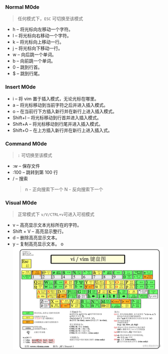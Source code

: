 ### Normal M0de

> 任何模式下，`ESC` 可切换至该模式

- h – 将光标向左移动一个字符。
- l – 将光标向右移动一个字符。
- k – 将光标向上移动一行。
- j – 将光标向下移动一行。
- w – 向后跳一个单词。
- b – 向前跳一个单词。
- 0 – 跳到行首。
- $ – 跳到行尾。

### Insert M0de

>

- i – 将 vim 置于插入模式，无论光标在哪里。
- a – 将光标移动到当前字符之后并进入插入模式。
- o – 在当前行下方插入新行并在新行上进入插入模式。
- Shift+I – 将光标移动到行首并进入插入模式。
- Shift+A – 将光标移动到行尾并进入插入模式。
- Shift+O – 在上方插入新行并在新行上进入插入式。

### Command M0de

> `:` 可切换至该模式

- :w – 保存文件
- :100 – 跳转到第 100 行
- / – 搜索
  > n - 正向搜索下一个
  > N - 反向搜索下一个

### Visual M0de

> 正常模式下 `v/V/CTRL+v`可进入可视模式

- v – 高亮显示文本光标所在的字符。
- Shift + V – 高亮显示整行。
- d – 删除高亮显示文本。
- y – 复制高亮显示文本。
  o
  ![VIM 操作图](ASSERTS/IMG/vim.jpg)
